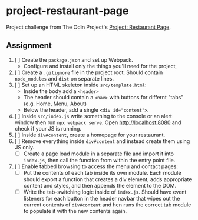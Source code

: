 # project-restaurant-page

Project challenge from The Odin Project's [Project: Restaurant Page](https://www.theodinproject.com/lessons/node-path-javascript-restaurant-page).

## Assignment

1. [ ] Create the ```package.json``` and set up Webpack.
    * Configure and install only the things you'll need for the project,
2. [ ] Create a ```.gitignore``` file in the project root. Should contain ```node_modules``` and ```dist``` on separate lines.
3. [ ] Set up an HTML skeleton inside ```src/template.html```:
    * Inside the body add a ```<header>```
    * The header should contain a ```<nav>``` with buttons for differnt "tabs" (e.g. Home, Menu, About)
    * Below the header, add a single ```<div id="content">```.
4. [ ] Inside ```src/index.js``` write something to the console or an alert window then run ```npx webpack serve```. Open [http://localhost:8080](http://localhost:8080) and check if your JS is running.
5. [ ] Inside ```div#content```, create a homepage for your restaurant.
6. [ ] Remove everything inside ```div#content``` and instead create them using JS only.
    * [ ] Create a page load module in a separate file and import it into ```index.js```, then call the function from within the entry point file.
7. [ ] Enable tabbed browsing to access the menu and contact pages:
    * [ ] Put the contents of each tab inside its own module. Each module should export a function that creates a div element, adds appropriate content and styles, and then appends the element to the DOM.
    * [ ] Write the tab-switching logic inside of ```index.js```. Should have event listeners for each button in the header navbar that wipes out the current contents of ```div#content``` and hen runs the correct tab module to populate it with the new contents again.